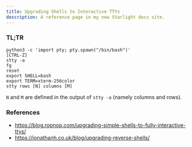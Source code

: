 ```yaml
---
title: Upgrading Shells to Interactive TTYs
description: A reference page in my new Starlight docs site.
---
```


### TL;TR

```
python3 -c 'import pty; pty.spawn("/bin/bash")'
[CTRL-Z]
stty -a
fg
reset
export SHELL=bash
export TERM=xterm-256color
stty rows [N] columns [M]
```
`N` and `M` are defined in the output of `stty -a` (namely columns and rows).

### References

- https://blog.ropnop.com/upgrading-simple-shells-to-fully-interactive-ttys/
- https://jonathanh.co.uk/blog/upgrading-reverse-shells/